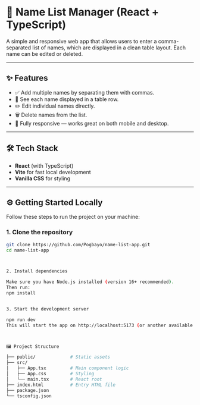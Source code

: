 # 📝 Name List Manager (React + TypeScript)

A simple and responsive web app that allows users to enter a comma-separated list of names, which are displayed in a clean table layout. Each name can be edited or deleted.

---

## ✨ Features

- ✅ Add multiple names by separating them with commas.
- 📃 See each name displayed in a table row.
- ✏️ Edit individual names directly.
- 🗑️ Delete names from the list.
- 📱 Fully responsive — works great on both mobile and desktop.

---

## 🛠 Tech Stack

- **React** (with TypeScript)
- **Vite** for fast local development
- **Vanilla CSS** for styling

---

## ⚙️ Getting Started Locally

Follow these steps to run the project on your machine:

### 1. Clone the repository

```bash
git clone https://github.com/Pogbayo/name-list-app.git
cd name-list-app



2. Install dependencies

Make sure you have Node.js installed (version 16+ recommended).
Then run:
npm install


3. Start the development server

npm run dev
This will start the app on http://localhost:5173 (or another available port). Open this in your browser.



🖼️ Project Structure

├── public/             # Static assets
├── src/
│   ├── App.tsx         # Main component logic
│   ├── App.css         # Styling
│   └── main.tsx        # React root
├── index.html          # Entry HTML file
├── package.json
└── tsconfig.json
```
